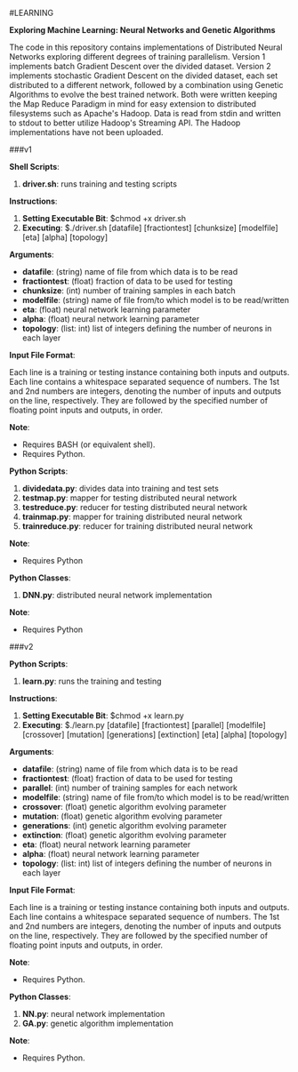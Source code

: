 #LEARNING

**Exploring Machine Learning: Neural Networks and Genetic Algorithms**

The code in this repository contains implementations of Distributed Neural
Networks exploring different degrees of training parallelism. Version 1
implements batch Gradient Descent over the divided dataset. Version 2 implements
stochastic Gradient Descent on the divided dataset, each set distributed to a
different network, followed by a combination using Genetic Algorithms to evolve
the best trained network. Both were written keeping the Map Reduce Paradigm in
mind for easy extension to distributed filesystems such as Apache's Hadoop.
Data is read from stdin and written to stdout to better utilize Hadoop's
Streaming API. The Hadoop implementations have not been uploaded.

###v1

**Shell Scripts**:

1. **driver.sh**: runs training and testing scripts

**Instructions**:

1. **Setting Executable Bit**: $chmod +x driver.sh
2. **Executing**: $./driver.sh [datafile] [fractiontest] [chunksize] [modelfile]
[eta] [alpha] [topology]

**Arguments**:

* **datafile**: (string) name of file from which data is to be read
* **fractiontest**: (float) fraction of data to be used for testing
* **chunksize**: (int) number of training samples in each batch
* **modelfile**: (string) name of file from/to which model is to be read/written
* **eta**: (float) neural network learning parameter
* **alpha**: (float) neural network learning parameter
* **topology**: (list: int) list of integers defining the number of neurons in
each layer

**Input File Format**:

Each line is a training or testing instance containing both inputs and outputs.
Each line contains a whitespace separated sequence of numbers. The 1st and 2nd
numbers are integers, denoting the number of inputs and outputs on the line,
respectively. They are followed by the specified number of floating point inputs
and outputs, in order.

**Note**:

* Requires BASH (or equivalent shell).
* Requires Python.

**Python Scripts**:

1. **dividedata.py**: divides data into training and test sets
2. **testmap.py**: mapper for testing distributed neural network
3. **testreduce.py**: reducer for testing distributed neural network
4. **trainmap.py**: mapper for training distributed neural network
5. **trainreduce.py**: reducer for training distributed neural network

**Note**:

* Requires Python

**Python Classes**:

1. **DNN.py**: distributed neural network implementation

**Note**:

* Requires Python

###v2

**Python Scripts**:

1. **learn.py**: runs the training and testing

**Instructions**:

1. **Setting Executable Bit**: $chmod +x learn.py
2. **Executing**: $./learn.py [datafile] [fractiontest] [parallel] [modelfile]
[crossover] [mutation] [generations] [extinction] [eta] [alpha] [topology]

**Arguments**:

* **datafile**: (string) name of file from which data is to be read
* **fractiontest**: (float) fraction of data to be used for testing
* **parallel**: (int) number of training samples for each network
* **modelfile**: (string) name of file from/to which model is to be read/written
* **crossover**: (float) genetic algorithm evolving parameter
* **mutation**: (float) genetic algorithm evolving parameter
* **generations**: (int) genetic algorithm evolving parameter
* **extinction**: (float) genetic algorithm evolving parameter
* **eta**: (float) neural network learning parameter
* **alpha**: (float) neural network learning parameter
* **topology**: (list: int) list of integers defining the number of neurons in
each layer

**Input File Format**:

Each line is a training or testing instance containing both inputs and outputs.
Each line contains a whitespace separated sequence of numbers. The 1st and 2nd
numbers are integers, denoting the number of inputs and outputs on the line,
respectively. They are followed by the specified number of floating point inputs
and outputs, in order.

**Note**:

* Requires Python.

**Python Classes**:

1. **NN.py**: neural network implementation
2. **GA.py**: genetic algorithm implementation

**Note**:

* Requires Python.
